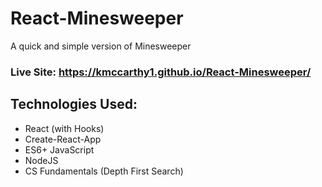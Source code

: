 # React-Minesweeper

A quick and simple version of Minesweeper

### Live Site:  https://kmccarthy1.github.io/React-Minesweeper/

## Technologies Used:
* React (with Hooks)
* Create-React-App
* ES6+ JavaScript
* NodeJS
* CS Fundamentals (Depth First Search)

